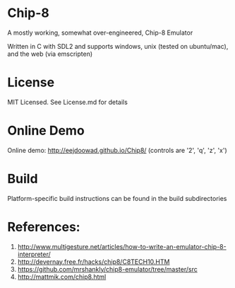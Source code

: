 # Chip-8

A mostly working, somewhat over-engineered, Chip-8 Emulator

Written in C with SDL2 and supports windows, unix (tested on ubuntu/mac), and the web (via emscripten)

# License

MIT Licensed. See License.md for details

# Online Demo

Online demo: http://eejdoowad.github.io/Chip8/ (controls are '2', 'q', 'z', 'x')

# Build

Platform-specific build instructions can be found in the build subdirectories

# References:

1. http://www.multigesture.net/articles/how-to-write-an-emulator-chip-8-interpreter/
2. http://devernay.free.fr/hacks/chip8/C8TECH10.HTM
3. https://github.com/mrshankly/chip8-emulator/tree/master/src
4. http://mattmik.com/chip8.html
